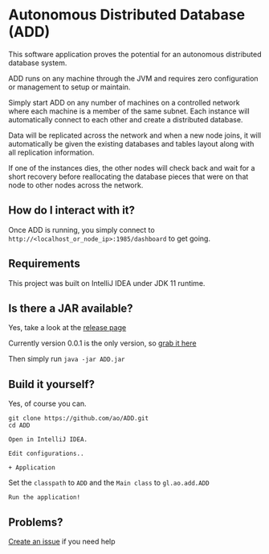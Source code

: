 # Autonomous Distributed Database (ADD)

This software application proves the potential for an autonomous distributed database system.

ADD runs on any machine through the JVM and requires zero configuration or management to setup or maintain.

Simply start ADD on any number of machines on a controlled network where each machine is a member of the same subnet. Each instance will automatically connect to each other and create a distributed database. 

Data will be replicated across the network and when a new node joins, it will automatically be given the existing databases and tables layout along with all replication information.

If one of the instances dies, the other nodes will check back and wait for a short recovery before reallocating the database pieces that were on that node to other nodes across the network.  

## How do I interact with it?
Once ADD is running, you simply connect to `http://<localhost_or_node_ip>:1985/dashboard` to get going.

## Requirements
This project was built on IntelliJ IDEA under JDK 11 runtime.

## Is there a JAR available?
Yes, take a look at the [release page](https://github.com/ao/ADD/releases)

Currently version 0.0.1 is the only version, so [grab it here](https://github.com/ao/ADD/releases/download/0.0.1/ADD.jar)

Then simply run `java -jar ADD.jar`

## Build it yourself?
Yes, of course you can.

```
git clone https://github.com/ao/ADD.git
cd ADD
```

`Open in IntelliJ IDEA.`

`Edit configurations..`

`+ Application`

Set the `classpath` to `ADD` and the `Main class` to `gl.ao.add.ADD`

`Run the application!`

## Problems?
[Create an issue](https://github.com/ao/ADD/issues/new) if you need help
